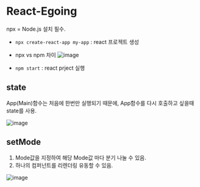 # React-Egoing

npx = Node.js 설치 필수.

- `npx create-react-app my-app` : react 프로젝트 생성


- npx vs npm 차이
![image](https://user-images.githubusercontent.com/35188271/163705105-013faf29-f773-4372-aa4a-4b0ae4a3ec57.png)



- `npm start` : react prject 실행





## state

App(Main)함수는 처음에 한번만 실행되기 때문에, App함수를 다시 호출하고 싶을때 state를 사용.


![image](https://user-images.githubusercontent.com/35188271/163705755-9a842f3a-2518-4c34-946a-041984bf4377.png)



## setMode

1. Mode값을 지정하여 해당 Mode값 마다 분기 나눌 수 있음.
2. 하나의 컴퍼넌트를 리렌더링 유동할 수 있음.

![image](https://user-images.githubusercontent.com/35188271/163713009-1968bc47-32eb-4a6e-9f23-3a0ff0c6d383.png)


